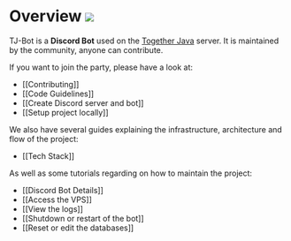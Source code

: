# Overview ![](https://i.imgur.com/Kq68zt9.png)

TJ-Bot is a **Discord Bot** used on the [Together Java](https://discord.com/invite/xxfuxzk) server. It is maintained by the community, anyone can contribute.

If you want to join the party, please have a look at:
* [[Contributing]]
* [[Code Guidelines]]
* [[Create Discord server and bot]]
* [[Setup project locally]]

We also have several guides explaining the infrastructure, architecture and flow of the project:
* [[Tech Stack]]

As well as some tutorials regarding on how to maintain the project:
* [[Discord Bot Details]]
* [[Access the VPS]]
* [[View the logs]]
* [[Shutdown or restart of the bot]]
* [[Reset or edit the databases]]